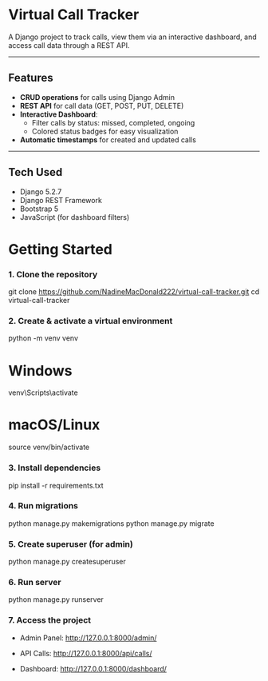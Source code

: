 # Virtual Call Tracker

A Django project to track calls, view them via an interactive dashboard, and access call data through a REST API.

---

## Features

- **CRUD operations** for calls using Django Admin
- **REST API** for call data (GET, POST, PUT, DELETE)
- **Interactive Dashboard**:
  - Filter calls by status: missed, completed, ongoing
  - Colored status badges for easy visualization
- **Automatic timestamps** for created and updated calls

---

## Tech Used

- Django 5.2.7
- Django REST Framework  
- Bootstrap 5  
- JavaScript (for dashboard filters)  



# Getting Started

### 1. Clone the repository

git clone https://github.com/NadineMacDonald222/virtual-call-tracker.git
cd virtual-call-tracker

### 2. Create & activate a virtual environment
python -m venv venv
# Windows
venv\Scripts\activate
# macOS/Linux
source venv/bin/activate

### 3. Install dependencies
pip install -r requirements.txt

### 4. Run migrations
python manage.py makemigrations
python manage.py migrate

### 5. Create superuser (for admin)
python manage.py createsuperuser

### 6. Run server
python manage.py runserver

### 7. Access the project
- Admin Panel: http://127.0.0.1:8000/admin/

- API Calls: http://127.0.0.1:8000/api/calls/

- Dashboard: http://127.0.0.1:8000/dashboard/
